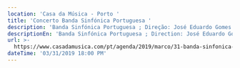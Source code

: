 ```yaml
---
location: 'Casa da Música - Porto '
title: 'Concerto Banda Sinfónica Portuguesa '
description: 'Banda Sinfónica Portuguesa ; Direção: José Eduardo Gomes '
descriptionEn: 'Banda Sinfónica Portuguesa ; Direction: José Eduardo Gomes '
url: >-
  https://www.casadamusica.com/pt/agenda/2019/marco/31-banda-sinfonica-portuguesa/54163/?lang=pt#
dateTime: '03/31/2019 18:00 PM'
---
```


